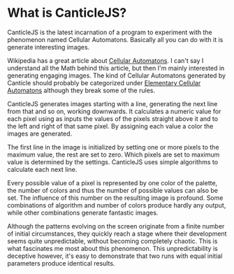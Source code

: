 # What is CanticleJS?

CanticleJS is the latest incarnation of a program to experiment with the phenomenon named Cellular Automatons. Basically all you can do with it is generate interesting images.

Wikipedia has a great article about [Cellular Automatons](https://en.wikipedia.org/wiki/Cellular_automaton). I can't say I understand all the Math behind this article, but then I'm mainly interested in generating engaging images. The kind of Cellular Automatons generated by Canticle should probably be categorized under [Elementary Cellular Automatons](https://en.wikipedia.org/wiki/Cellular_automaton#Elementary_cellular_automata) although they break some of the rules.

CanticleJS generates images starting with a line, generating the next line from that and so on, working downwards. It calculates a numeric value for each pixel using as inputs the values of the pixels straight above it and to the left and right of that same pixel. By assigning each value a color the images are generated.

The first line in the image is initialized by setting one or more pixels to the maximum value, the rest are set to zero. Which pixels are set to maximum value is determined by the settings.
CanticleJS uses simple algorithms to calculate each next line.

Every possible value of a pixel is represented by one color of the palette, the number of colors and thus the number of possible values can also be set. The influence of this number on the resulting image is profound. Some combinations of algorithm and number of colors produce hardly any output, while other combinations generate fantastic images.

Although the patterns evolving on the screen originate from a finite number of initial circumstances, they quickly reach a stage where their development seems quite unpredictable, without becoming completely chaotic. This is what fascinates me most about this phenomenon. This unpredictability is deceptive however, it's easy to demonstrate that two runs with equal initial parameters produce identical results.


